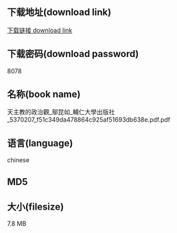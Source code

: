 ## 下载地址(download link)
[下载链接 download link](https://tutu365.netlify.app/?s=%E5%A4%A9%E4%B8%BB%E6%95%99%E7%9A%84%E6%94%BF%E6%B2%BB%E8%A7%80_%E9%84%94%E6%98%86%E5%A6%82_%E8%BC%94%E4%BB%81%E5%A4%A7%E5%AD%B8%E5%87%BA%E7%89%88%E7%A4%BE_5370207_f51c349da478864c925af51693db638e.pdf)

## 下载密码(download password)
8078

## 名称(book name)
天主教的政治觀_鄔昆如_輔仁大學出版社_5370207_f51c349da478864c925af51693db638e.pdf.pdf

## 语言(language)
chinese

## MD5


## 大小(filesize)
7.8 MB
